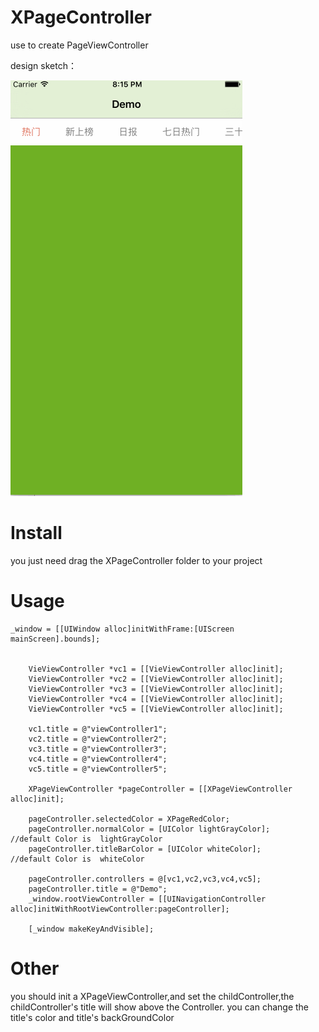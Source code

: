 # XPageController
use to create PageViewController

design sketch：

![](https://github.com/StrongX/XPageController/blob/master/10.gif)

# Install
you just need drag the XPageController folder to your project

# Usage
```
_window = [[UIWindow alloc]initWithFrame:[UIScreen mainScreen].bounds];
    
    
    VieViewController *vc1 = [[VieViewController alloc]init];
    VieViewController *vc2 = [[VieViewController alloc]init];
    VieViewController *vc3 = [[VieViewController alloc]init];
    VieViewController *vc4 = [[VieViewController alloc]init];
    VieViewController *vc5 = [[VieViewController alloc]init];
    
    vc1.title = @"viewController1";
    vc2.title = @"viewController2";
    vc3.title = @"viewController3";
    vc4.title = @"viewController4";
    vc5.title = @"viewController5";
    
    XPageViewController *pageController = [[XPageViewController alloc]init];
    
    pageController.selectedColor = XPageRedColor;
    pageController.normalColor = [UIColor lightGrayColor];      //default Color is  lightGrayColor
    pageController.titleBarColor = [UIColor whiteColor];        //default Color is  whiteColor
    
    pageController.controllers = @[vc1,vc2,vc3,vc4,vc5];
    pageController.title = @"Demo";
    _window.rootViewController = [[UINavigationController alloc]initWithRootViewController:pageController];
    
    [_window makeKeyAndVisible];
```
# Other
you should init a XPageViewController,and set the childController,the childController's title will show above the Controller.
you can change the title's color and title's backGroundColor

